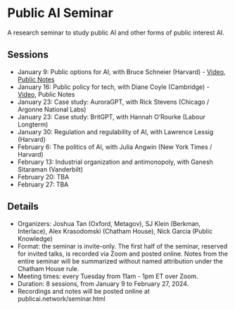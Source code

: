 # Public AI Seminar

A research seminar to study public AI and other forms of public interest AI.

## Sessions
- January 9: Public options for AI, with Bruce Schneier (Harvard) - [Video](https://archive.org/details/public-ai-schneier), [Public Notes](https://docs.google.com/document/d/1j0foQVDe0ELYJCrZxOM7ueSiXFVvWr84Hycl2ZdeWFE/edit)
- January 16: Public policy for tech, with Diane Coyle (Cambridge) - [Video](https://archive.org/details/public-ai-coyle), Public Notes
- January 23: Case study: AuroraGPT, with Rick Stevens (Chicago / Argonne National Labs)
- January 23: Case study: BritGPT, with Hannah O’Rourke (Labour Longterm)
- January 30: Regulation and regulability of AI, with Lawrence Lessig (Harvard)
- February 6: The politics of AI, with Julia Angwin (New York Times / Harvard)
- February 13: Industrial organization and antimonopoly, with Ganesh Sitaraman (Vanderbilt)
- February 20: TBA
- February 27: TBA

## Details
- Organizers: Joshua Tan (Oxford, Metagov), SJ Klein (Berkman, Interlace), Alex Krasodomski (Chatham House), Nick Garcia (Public Knowledge)
- Format: the seminar is invite-only. The first half of the seminar, reserved for invited talks, is recorded via Zoom and posted online. Notes from the entire seminar will be summarized without named attribution under the Chatham House rule.
- Meeting times: every Tuesday from 11am - 1pm ET over Zoom.
- Duration: 8 sessions, from January 9 to February 27, 2024.
- Recordings and notes will be posted online at publicai.network/seminar.html
